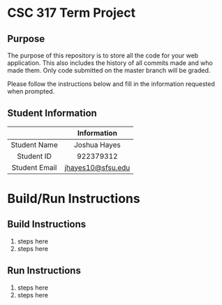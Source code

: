 # CSC 317 Term Project

## Purpose

The purpose of this repository is to store all the code for your web application. This also includes the history of all commits made and who made them. Only code submitted on the master branch will be graded.

Please follow the instructions below and fill in the information requested when prompted.

## Student Information

|               | Information   |
|:-------------:|:-------------:|
| Student Name  | Joshua Hayes  |
| Student ID    | 922379312     |
| Student Email | jhayes10@sfsu.edu|



# Build/Run Instructions

## Build Instructions
1. steps here
2. steps here

## Run Instructions
1. steps here
2. steps here 